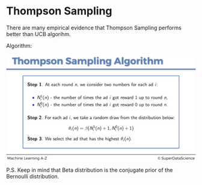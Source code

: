 # Thompson Sampling

There are many empirical evidence that Thompson Sampling performs better than UCB algorihm. 

Algorithm:

![Thompson Sampling](Thompson_Sampling_Slide.png)


P.S. Keep in mind that Beta distribution is the conjugate prior of the Bernoulli distribution. 
